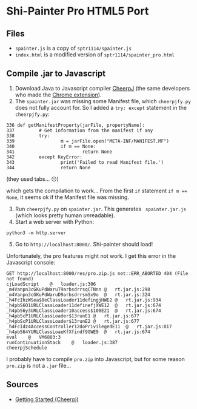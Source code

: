 # Shi-Painter Pro HTML5 Port

## Files
* `spainter.js` is a copy of `sptr1114/spainter.js`
* `index.html` is a modified version of `sptr1114/spainter_pro.html`

## Compile .jar to Javascript
1. Download Java to Javascript compiler [CheerpJ](https://leaningtech.com/cheerpj/) (the same developers who made the [Chrome extension](https://chrome.google.com/webstore/detail/cheerpj-applet-runner/bbmolahhldcbngedljfadjlognfaaein/related)).
2. The `spainter.jar` was missing some Manifest file, which `cheerpjfy.py` does not fully account for. So I added a `try: except` statement in the `cheerpjfy.py`:
```
336 def getManifestProperty(jarFile, propertyName):
337         # Get information from the manifest if any
338         try:
339                 m = jarFile.open("META-INF/MANIFEST.MF")
340                 if m == None:
341                         return None
342         except KeyError:
343                 print('Failed to read Manifest file.')
344                 return None
```

(they used tabs... 😑)

which gets the compilation to work... From the first `if` statement `if m == None`, it seems ok if the Manifest file was missing.

3. Run `cheerpjfy.py` on `spainter.jar`. This generates ` spainter.jar.js` (which looks pretty human *un*readable).
4. Start a web server with Python:
```
python3 -m http.server
```
5. Go to `http://localhost:8000/`. Shi-painter should load!

Unfortunately, the pro features might not work. I get this error in the Javascript console:
```
GET http://localhost:8000/res/pro.zip.js net::ERR_ABORTED 404 (File not found)
cjLoadScript	@	loader.js:306
_m4Vanpn3cGKuPdWaruT9arbsdrrsqCTNnn	@	rt.jar.js:298
_m4Vanpn3cGKuPdWaruD9arbsdrrsmSx9o	@	rt.jar.js:324
_h4FcIhzWSea$0eClassLoader11defingjHWE2	@	rt.jar.js:934
_h4pbS6O1URLClassLoader11definefjXWE12	@	rt.jar.js:674
_h4pbS6y3URLClassLoader10access$100E21	@	rt.jar.js:674
_h4pbScP1URLClassLoader$13runE1	@	rt.jar.js:677
_h4pbScP1URLClassLoader$13runE2	@	rt.jar.js:677
_h4FcIdz4AccessController12doPrivilegedE11	@	rt.jar.js:817
_h4pbS64YURLClassLoaeKfXfindf9GWE9	@	rt.jar.js:674
eval	@	VM6803:3
runContinuationStack	@	loader.js:387
cheerpjSchedule
```

I probably have to compile `pro.zip` into Javascript, but for some reason `pro.zip` is not a `.jar` file...


## Sources
* [Getting Started (Cheerpj)](https://github.com/leaningtech/cheerpj-meta/wiki/Getting-Started)
